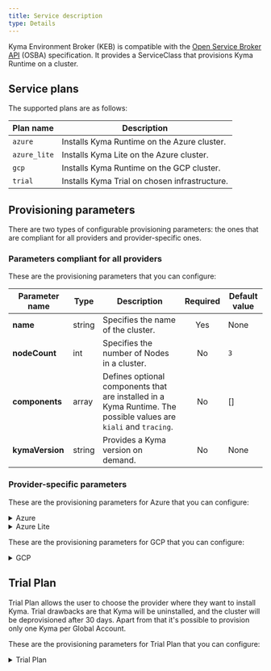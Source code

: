 ```yaml
---
title: Service description
type: Details
---
```


Kyma Environment Broker (KEB) is compatible with the [Open Service Broker API](https://www.openservicebrokerapi.org/) (OSBA) specification. It provides a ServiceClass that provisions Kyma Runtime on a cluster.

## Service plans

The supported plans are as follows:

| Plan name | Description |
|-----------|-------------|
| `azure` | Installs Kyma Runtime on the Azure cluster. |
| `azure_lite` | Installs Kyma Lite on the Azure cluster. |
| `gcp` | Installs Kyma Runtime on the GCP cluster. |
| `trial` | Installs Kyma Trial on chosen infrastructure. |

## Provisioning parameters

There are two types of configurable provisioning parameters: the ones that are compliant for all providers and provider-specific ones.

### Parameters compliant for all providers

These are the provisioning parameters that you can configure:

| Parameter name | Type | Description | Required | Default value |
|----------------|-------|-------------|:----------:|---------------|
| **name** | string | Specifies the name of the cluster. | Yes | None |
| **nodeCount** | int | Specifies the number of Nodes in a cluster. | No | `3` |
| **components** | array | Defines optional components that are installed in a Kyma Runtime. The possible values are `kiali` and `tracing`. | No | [] |
| **kymaVersion** | string | Provides a Kyma version on demand. | No | None |

### Provider-specific parameters

These are the provisioning parameters for Azure that you can configure:

<div tabs name="azure-plans" group="azure-plans">
  <details>
  <summary label="azure-plan">
  Azure
  </summary>
     
| Parameter Name | Type | Description | Required | Default value |
| ---------------|-------|-------------|:----------:|---------------|
| **machineType** | string | Specifies the provider-specific virtual machine type. | No | `Standard_D8_v3` |
| **volumeSizeGb** | int | Specifies the size of the root volume. | No | `50` |
| **region** | string | Defines the cluster region. | No | `westeurope` |
| **zones** | string | Defines the list of zones in which the Runtime Provisioner creates the cluster. | No | `["1", "2", "3"]` |
| **autoScalerMin** | int | Specifies the minimum number of virtual machines to create. | No | `3` |
| **autoScalerMax** | int | Specifies the maximum number of virtual machines to create. | No | `10` |
| **maxSurge** | int | Specifies the maximum number of virtual machines that are created during an update. | No | `4` |
| **maxUnavailable** | int | Specifies the maximum number of VMs that can be unavailable during an update. | No | `1` |
| **providerSpecificConfig.AzureConfig.VnetCidr** | string | Provides configuration variables specific for Azure. | No | `10.250.0.0/19` |

  </details>
  <details>
  <summary label="azure-lite-plan">
  Azure Lite
  </summary>
    
| Parameter Name | Type | Description | Required | Default value |
| ---------------|-------|-------------|:----------:|---------------|
| **machineType** | string | Specifies the provider-specific virtual machine type. | No | `Standard_D4_v3` |
| **volumeSizeGb** | int | Specifies the size of the root volume. | No | `50` |
| **region** | string | Defines the cluster region. | No | `westeurope` |
| **zones** | string | Defines the list of zones in which the Runtime Provisioner creates the cluster. | No | `["1", "2", "3"]` |
| **autoScalerMin** | int | Specifies the minimum number of virtual machines to create. | No | `3` |
| **autoScalerMax** | int | Specifies the maximum number of virtual machines to create. | No | `4` |
| **maxSurge** | int | Specifies the maximum number of virtual machines that are created during an update. | No | `4` |
| **maxUnavailable** | int | Specifies the maximum number of VMs that can be unavailable during an update. | No | `1` |
| **providerSpecificConfig.AzureConfig.VnetCidr** | string | Provides configuration variables specific for Azure. | No | `10.250.0.0/19` |

 </details>
 </div>

These are the provisioning parameters for GCP that you can configure:
  
<div tabs name="gcp-plans" group="gcp-plans">
  <details>
  <summary label="gcp-plan">
  GCP
  </summary>
    
| Parameter Name | Type | Description | Required | Default value |
| ---------------|-------|-------------|:----------:|---------------|
| **machineType** | string | Specifies the provider-specific virtual machine type. | No | `n1-standard-4` |
| **volumeSizeGb** | int | Specifies the size of the root volume. | No | `30` |
| **region** | string | Defines the cluster region. | No | `europe-west4` |
| **zones** | string | Defines the list of zones in which the Runtime Provisioner creates the cluster. | No | `["a", "b", "c"]` |
| **autoScalerMin** | int | Specifies the minimum number of virtual machines to create. | No | `3` |
| **autoScalerMax** | int | Specifies the maximum number of virtual machines to create. | No | `4` |
| **maxSurge** | int | Specifies the maximum number of virtual machines that are created during an update. | No | `4` |
| **maxUnavailable** | int | Specifies the maximum number of VMs that can be unavailable during an update. | No | `1` |
 
 </details>
 </div>

     
## Trial Plan

Trial Plan allows the user to choose the provider where they want to install Kyma. Trial drawbacks are that Kyma will be
uninstalled, and the cluster will be deprovisioned after 30 days. Apart from that it's possible to provision only one Kyma
per Global Account.

These are the provisioning parameters for Trial Plan that you can configure:
  
<div tabs name="gcp-plans" group="gcp-plans">
  <details>
  <summary label="trial-plan">
  Trial Plan
  </summary>
    
| Parameter Name | Type | Description | Required | Possible values| Default value |
| ---------------|-------|-------------|:----------:|---------------|
| **name** | string | Specifies the provider-specific virtual machine type. | No | Any string| `n1-standard-4` |
| **region** | int | Specifies the size of the root volume. | No | `europe`,`us` | `30` |
| **provider** | string | Defines the cluster region. | No | `Azure`, `GCP` | `europe-west4` |
 
 </details>
 </div>